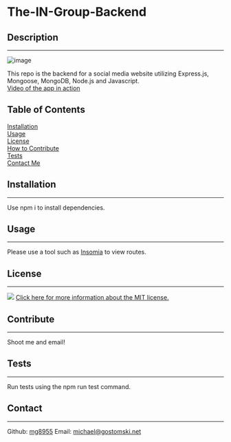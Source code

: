 # The-IN-Group-Backend
 ## Description
 ---
 ![image](https://user-images.githubusercontent.com/113604486/206923298-33a3fda3-ec27-407d-9f82-73afc3df2260.png)

 This repo is the backend for a social media website utilizing Express.js, Mongoose, MongoDB, Node.js and Javascript.<br>
 [Video of the app in action](https://drive.google.com/file/d/1vzv-DMvSB_IdAWwOYUaTZUjGR-0Yo74g/view)
 ## Table of Contents
 [Installation](#installation)  
   [Usage](#usage)  
    [License](#license)  
     [How to Contribute](#contribute)  
      [Tests](#tests)  
       [Contact Me](#contact)
 ## Installation
 ---
 Use npm i to install dependencies.
 ## Usage
 ---
 Please use a tool such as [Insomia](https://insomnia.rest/download) to view routes.
 ## License
 ---
 ![](https://img.shields.io/badge/license-MIT-brightgreen) [Click here for more information about the MIT license.](https://choosealicense.com/licenses/mit/)
 
 ## Contribute
 ---
 Shoot me and email!
 ## Tests
 ---
 Run tests using the npm run test command.
 ## Contact
 ---
 Github: [mg8955](https://github.com/mg8955)
Email: michael@gostomski.net
